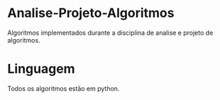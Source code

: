 # Analise-Projeto-Algoritmos
Algoritmos implementados durante a disciplina de analise e projeto de algoritmos.

# Linguagem
Todos os algoritmos estão em python.

